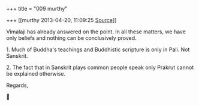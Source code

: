 +++
title = "009 murthy"

+++
[[murthy	2013-04-20, 11:09:25 [Source](https://groups.google.com/g/samskrita/c/W9eeZDBIznY)]]



Vimalaji has already answered on the point. In all these matters, we have only beliefs and nothing can be conclusively proved.

1\. Much of Buddha's teachings and Buddhistic scripture is only in Pali. Not Sanskrit.

2\. The fact that in Sanskrit plays common people speak only Prakrut cannot be explained otherwise.

Regards,



